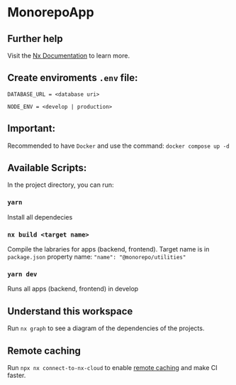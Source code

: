# MonorepoApp

## Further help

Visit the [Nx Documentation](https://nx.dev) to learn more.

## Create enviroments `.env` file:

`DATABASE_URL = <database uri>`

`NODE_ENV = <develop | production>`
## Important:
Recommended to have `Docker` and use the command:
`docker compose up -d`

## Available Scripts:
In the project directory, you can run:

###  `yarn`
Install all dependecies 

###  `nx build <target name>`
Compile the labraries for apps (backend, frontend). Target name is in `package.json` property name: 
`"name": "@monorepo/utilities"`

###  `yarn dev`
Runs all apps (backend, frontend) in develop

## Understand this workspace
Run `nx graph` to see a diagram of the dependencies of the projects.

## Remote caching

Run `npx nx connect-to-nx-cloud` to enable [remote caching](https://nx.app) and make CI faster.